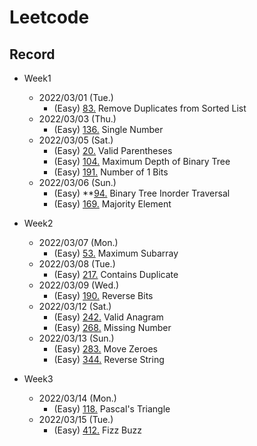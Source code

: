 # Leetcode

## Record

- Week1
  - 2022/03/01 (Tue.)
    - (Easy) [83.](adam_leetcode/easy/83_Remove_Duplicates_from_Sorted_List.c) Remove Duplicates from Sorted List
  - 2022/03/03 (Thu.)
    - (Easy) [136.](adam_leetcode/easy/136_Single_Number.c) Single Number
  - 2022/03/05 (Sat.)
    - (Easy) [20.](adam_leetcode/easy/20_Valid_Parentheses.c) Valid Parentheses
    - (Easy) [104.](adam_leetcode/easy/104_Maximum_Depth_of_Binary_Tree.c) Maximum Depth of Binary Tree
    - (Easy) [191.](adam_leetcode/easy/191_Number_of_1_Bits.c) Number of 1 Bits
  - 2022/03/06 (Sun.)
    - (Easy) **[94.](adam_leetcode/easy/94_Binary_Tree_Inorder_Traversal.c) Binary Tree Inorder Traversal 
    - (Easy) [169.](adam_leetcode/easy/169_Majority_Element.c) Majority Element

- Week2
  - 2022/03/07 (Mon.)
    - (Easy) [53.](adam_leetcode/easy/53_Maximum_Subarray.c) Maximum Subarray
  - 2022/03/08 (Tue.)
    - (Easy) [217.](adam_leetcode/easy/217_Contains_Duplicate.c) Contains Duplicate
  - 2022/03/09 (Wed.)
    - (Easy) [190.](adam_leetcode/easy/190_Reverse_Bits.c) Reverse Bits
  - 2022/03/12 (Sat.)
    - (Easy) [242.](adam_leetcode/easy/242_Valid_Anagram.c) Valid Anagram
    - (Easy) [268.](adam_leetcode/easy/268_Missing_Number.c) Missing Number
  - 2022/03/13 (Sun.)
    - (Easy) [283.](adam_leetcode/easy/283_Move_Zeroes.c) Move Zeroes
    - (Easy) [344.](adam_leetcode/easy/344_Reverse_String.c) Reverse String

- Week3
  - 2022/03/14 (Mon.)
    - (Easy) [118.](adam_leetcode/easy/118_Pascal's_Triangle.c) Pascal's Triangle
  - 2022/03/15 (Tue.)
    - (Easy) [412.](adam_leetcode/easy/412_Fizz_Buzz.c) Fizz Buzz
